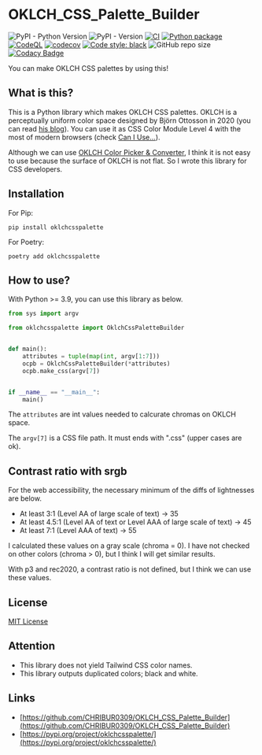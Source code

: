 # OKLCH_CSS_Palette_Builder

![PyPI - Python Version](https://img.shields.io/pypi/pyversions/oklchcsspalette)
![PyPI - Version](https://img.shields.io/pypi/v/oklchcsspalette)
[![CI](https://github.com/CHRIBUR0309/OKLCH_CSS_Palette_Builder/actions/workflows/blank.yml/badge.svg)](https://github.com/CHRIBUR0309/OKLCH_CSS_Palette_Builder/actions/workflows/blank.yml)
[![Python package](https://github.com/CHRIBUR0309/OKLCH_CSS_Palette_Builder/actions/workflows/python-package.yml/badge.svg)](https://github.com/CHRIBUR0309/OKLCH_CSS_Palette_Builder/actions/workflows/python-package.yml)
[![CodeQL](https://github.com/CHRIBUR0309/OKLCH_CSS_Palette_Builder/actions/workflows/codeql.yml/badge.svg)](https://github.com/CHRIBUR0309/OKLCH_CSS_Palette_Builder/actions/workflows/codeql.yml)
[![codecov](https://codecov.io/gh/CHRIBUR0309/OKLCH_CSS_Palette_Builder/graph/badge.svg?token=8HBU4QFLE3)](https://codecov.io/gh/CHRIBUR0309/OKLCH_CSS_Palette_Builder)
[![Code style: black](https://img.shields.io/badge/code%20style-black-000000.svg)](https://github.com/psf/black)
![GitHub repo size](https://img.shields.io/github/repo-size/CHRIBUR0309/OKLCH_CSS_Palette_Builder)
[![Codacy Badge](https://app.codacy.com/project/badge/Grade/1bae4f492011473689f1c6c3981320ea)](https://app.codacy.com/gh/CHRIBUR0309/OKLCH_CSS_Palette_Builder/dashboard?utm_source=gh&utm_medium=referral&utm_content=&utm_campaign=Badge_grade)

You can make OKLCH CSS palettes by using this!

## What is this?

This is a Python library which makes OKLCH CSS palettes.
OKLCH is a perceptually uniform color space designed by Björn Ottosson in 2020 (you can read [his blog](https://bottosson.github.io/posts/oklab/)).
You can use it as CSS Color Module Level 4 with the most of modern browsers (check [Can I Use...](https://caniuse.com/?search=oklch)).

Although we can use [OKLCH Color Picker & Converter](https://oklch.com), I think it is not easy to use because the surface of OKLCH is not flat.
So I wrote this library for CSS developers.

## Installation

For Pip:

```Shell
pip install oklchcsspalette
```

For Poetry:

```Shell
poetry add oklchcsspalette
```

## How to use?

With Python >= 3.9, you can use this library as below.

```Python
from sys import argv

from oklchcsspalette import OklchCssPaletteBuilder


def main():
    attributes = tuple(map(int, argv[1:7]))
    ocpb = OklchCssPaletteBuilder(*attributes)
    ocpb.make_css(argv[7])


if __name__ == "__main__":
    main()

```

The `attributes` are int values needed to calcurate chromas on OKLCH space.

The `argv[7]` is a CSS file path. It must ends with ".css" (upper cases are ok).

## Contrast ratio with srgb

For the web accessibility, the necessary minimum of the diffs of lightnesses are below.

- At least 3:1 (Level AA of large scale of text) -> 35
- At least 4.5:1 (Level AA of text or Level AAA of large scale of text) -> 45
- At least 7:1 (Level AAA of text) -> 55

I calculated these values on a gray scale (chroma = 0). I have not checked on other colors (chroma > 0), but I think I will get similar results.

With p3 and rec2020, a contrast ratio is not defined, but I think we can use these values.

## License

[MIT License](https://github.com/CHRIBUR0309/OKLCH_CSS_Palette_Builder/blob/main/LICENSE)

## Attention

- This library does not yield Tailwind CSS color names.
- This library outputs duplicated colors; black and white.

## Links

- [https://github.com/CHRIBUR0309/OKLCH_CSS_Palette_Builder](https://github.com/CHRIBUR0309/OKLCH_CSS_Palette_Builder)
- [https://pypi.org/project/oklchcsspalette/](https://pypi.org/project/oklchcsspalette/)
